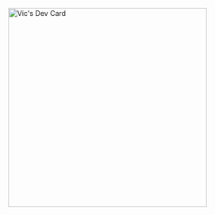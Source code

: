 


<a href="https://app.daily.dev/Mau5"><img src="https://api.daily.dev/devcards/c2a8e408bae64bab96afad6db074f3df.png?r=c0o" width="400" alt="Vic's Dev Card"/></a>
<!--
